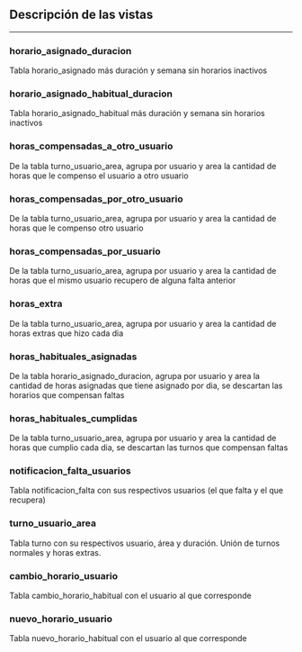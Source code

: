 ## Descripción de las vistas ##

---



### horario\_asignado\_duracion ###
Tabla horario\_asignado más duración y semana sin horarios inactivos

### horario\_asignado\_habitual\_duracion ###
Tabla horario\_asignado\_habitual más duración y semana sin horarios inactivos

### horas\_compensadas\_a\_otro\_usuario ###
De la tabla turno\_usuario\_area, agrupa por usuario y area la cantidad de horas que le compenso el usuario a otro usuario

### horas\_compensadas\_por\_otro\_usuario ###
De la tabla turno\_usuario\_area, agrupa por usuario y area la cantidad de horas que le compenso otro usuario

### horas\_compensadas\_por\_usuario ###
De la tabla turno\_usuario\_area, agrupa por usuario y area la cantidad de horas que el mismo usuario recupero de alguna falta anterior

### horas\_extra ###
De la tabla turno\_usuario\_area, agrupa por usuario y area la cantidad de horas extras que hizo cada dia

### horas\_habituales\_asignadas ###
De la tabla horario\_asignado\_duracion, agrupa por usuario y area la cantidad de horas asignadas que tiene asignado por dia, se descartan las horarios que compensan faltas

### horas\_habituales\_cumplidas ###
De la tabla turno\_usuario\_area, agrupa por usuario y area la cantidad de horas que cumplio cada dia, se descartan las turnos que compensan faltas

### notificacion\_falta\_usuarios ###
Tabla notificacion\_falta con sus respectivos usuarios (el que falta y el que recupera)

### turno\_usuario\_area ###
Tabla turno con su respectivos usuario, área y duración. Unión de turnos normales y horas extras.

### cambio\_horario\_usuario ###
Tabla cambio\_horario\_habitual con el usuario al que corresponde

### nuevo\_horario\_usuario ###
Tabla nuevo\_horario\_habitual con el usuario al que corresponde

